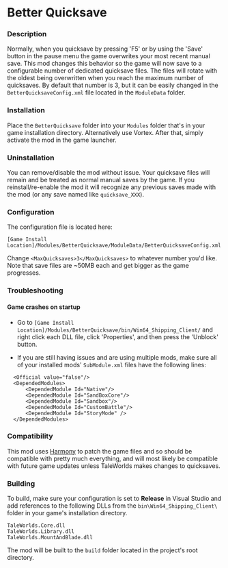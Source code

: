 # Better Quicksave
### Description

Normally, when you quicksave by pressing 'F5' or by using the 'Save' button in the pause menu the game overwrites your most recent manual save. This mod changes this behavior so the game will now save to a configurable number of dedicated quicksave files. The files will rotate with the oldest being overwritten when you reach the maximum number of quicksaves. By default that number is 3, but it can be easily changed in the `BetterQuicksaveConfig.xml` file located in the `ModuleData` folder.

### Installation

Place the  `BetterQuicksave` folder into your `Modules` folder that's in your game installation directory. Alternatively use Vortex. After that, simply activate the mod in the game launcher.

### Uninstallation

You can remove/disable the mod without issue. Your quicksave files will remain and be treated as normal manual saves by the game. If you reinstall/re-enable the mod it will recognize any previous saves made with the mod (or any save named like `quicksave_XXX`).

### Configuration

The configuration file is located here:

`[Game Install Location]/Modules/BetterQuicksave/ModuleData/BetterQuicksaveConfig.xml`

Change `<MaxQuicksaves>3</MaxQuicksaves>` to whatever number you'd like. Note that save files are ~50MB each and get bigger as the game progresses.

### Troubleshooting

#### Game crashes on startup
- Go to `[Game Install Location]/Modules/BetterQuicksave/bin/Win64_Shipping_Client/` and right click each DLL file, click 'Properties', and then press the 'Unblock' button.

- If you are still having issues and are using multiple mods, make sure all of your installed mods' `SubModule.xml` files have the following lines:
```
  <Official value="false"/>
  <DependedModules>
      <DependedModule Id="Native"/>
      <DependedModule Id="SandBoxCore"/>
      <DependedModule Id="Sandbox"/>
      <DependedModule Id="CustomBattle"/>
      <DependedModule Id="StoryMode" />
  </DependedModules>
```

### Compatibility

This mod uses [Harmony](https://harmony.pardeike.net/) to patch the game files and so should be compatible with pretty much everything, and will most likely be compatible with future game updates unless TaleWorlds makes changes to quicksaves.

### Building

To build, make sure your configuration is set to **Release** in Visual Studio and add references to the following DLLs from the `bin\Win64_Shipping_Client\` folder in your game's installation directory.
```
TaleWorlds.Core.dll
TaleWorlds.Library.dll
TaleWorlds.MountAndBlade.dll
```
The mod will be built to the `build` folder located in the project's root directory.
